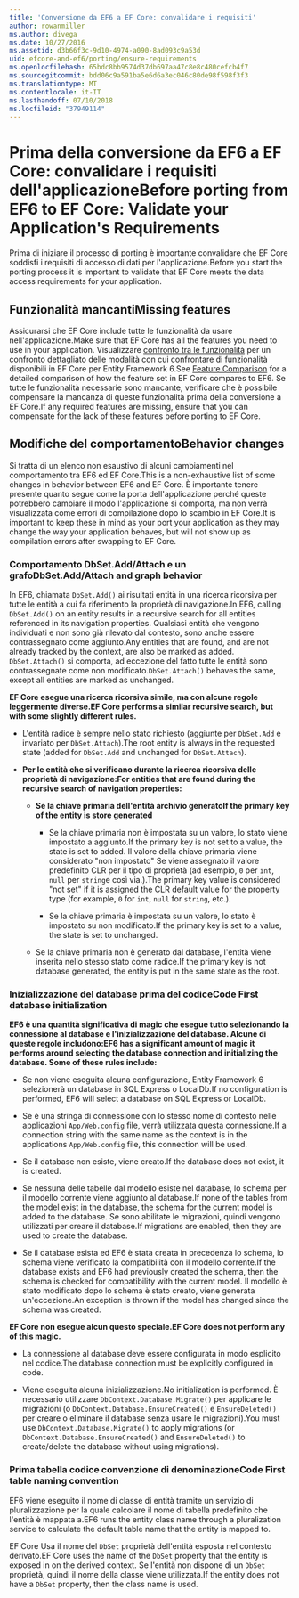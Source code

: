 ```yaml
---
title: 'Conversione da EF6 a EF Core: convalidare i requisiti'
author: rowanmiller
ms.author: divega
ms.date: 10/27/2016
ms.assetid: d3b66f3c-9d10-4974-a090-8ad093c9a53d
uid: efcore-and-ef6/porting/ensure-requirements
ms.openlocfilehash: 65bdc8bb9574d37db697aa47c8e8c480cefcb4f7
ms.sourcegitcommit: bdd06c9a591ba5e6d6a3ec046c80de98f598f3f3
ms.translationtype: MT
ms.contentlocale: it-IT
ms.lasthandoff: 07/10/2018
ms.locfileid: "37949114"
---
```

# <a name="before-porting-from-ef6-to-ef-core-validate-your-applications-requirements"></a><span data-ttu-id="e6a97-102">Prima della conversione da EF6 a EF Core: convalidare i requisiti dell'applicazione</span><span class="sxs-lookup"><span data-stu-id="e6a97-102">Before porting from EF6 to EF Core: Validate your Application's Requirements</span></span>

<span data-ttu-id="e6a97-103">Prima di iniziare il processo di porting è importante convalidare che EF Core soddisfi i requisiti di accesso di dati per l'applicazione.</span><span class="sxs-lookup"><span data-stu-id="e6a97-103">Before you start the porting process it is important to validate that EF Core meets the data access requirements for your application.</span></span>

## <a name="missing-features"></a><span data-ttu-id="e6a97-104">Funzionalità mancanti</span><span class="sxs-lookup"><span data-stu-id="e6a97-104">Missing features</span></span>

<span data-ttu-id="e6a97-105">Assicurarsi che EF Core include tutte le funzionalità da usare nell'applicazione.</span><span class="sxs-lookup"><span data-stu-id="e6a97-105">Make sure that EF Core has all the features you need to use in your application.</span></span> <span data-ttu-id="e6a97-106">Visualizzare [confronto tra le funzionalità](../features.md) per un confronto dettagliato delle modalità con cui confrontare di funzionalità disponibili in EF Core per Entity Framework 6.</span><span class="sxs-lookup"><span data-stu-id="e6a97-106">See [Feature Comparison](../features.md) for a detailed comparison of how the feature set in EF Core compares to EF6.</span></span> <span data-ttu-id="e6a97-107">Se tutte le funzionalità necessarie sono mancante, verificare che è possibile compensare la mancanza di queste funzionalità prima della conversione a EF Core.</span><span class="sxs-lookup"><span data-stu-id="e6a97-107">If any required features are missing, ensure that you can compensate for the lack of these features before porting to EF Core.</span></span>

## <a name="behavior-changes"></a><span data-ttu-id="e6a97-108">Modifiche del comportamento</span><span class="sxs-lookup"><span data-stu-id="e6a97-108">Behavior changes</span></span>

<span data-ttu-id="e6a97-109">Si tratta di un elenco non esaustivo di alcuni cambiamenti nel comportamento tra EF6 ed EF Core.</span><span class="sxs-lookup"><span data-stu-id="e6a97-109">This is a non-exhaustive list of some changes in behavior between EF6 and EF Core.</span></span> <span data-ttu-id="e6a97-110">È importante tenere presente quanto segue come la porta dell'applicazione perché queste potrebbero cambiare il modo l'applicazione si comporta, ma non verrà visualizzata come errori di compilazione dopo lo scambio in EF Core.</span><span class="sxs-lookup"><span data-stu-id="e6a97-110">It is important to keep these in mind as your port your application as they may change the way your application behaves, but will not show up as compilation errors after swapping to EF Core.</span></span>

### <a name="dbsetaddattach-and-graph-behavior"></a><span data-ttu-id="e6a97-111">Comportamento DbSet.Add/Attach e un grafo</span><span class="sxs-lookup"><span data-stu-id="e6a97-111">DbSet.Add/Attach and graph behavior</span></span>

<span data-ttu-id="e6a97-112">In EF6, chiamata `DbSet.Add()` ai risultati entità in una ricerca ricorsiva per tutte le entità a cui fa riferimento la proprietà di navigazione.</span><span class="sxs-lookup"><span data-stu-id="e6a97-112">In EF6, calling `DbSet.Add()` on an entity results in a recursive search for all entities referenced in its navigation properties.</span></span> <span data-ttu-id="e6a97-113">Qualsiasi entità che vengono individuati e non sono già rilevato dal contesto, sono anche essere contrassegnato come aggiunto.</span><span class="sxs-lookup"><span data-stu-id="e6a97-113">Any entities that are found, and are not already tracked by the context, are also be marked as added.</span></span> <span data-ttu-id="e6a97-114">`DbSet.Attach()` si comporta, ad eccezione del fatto tutte le entità sono contrassegnate come non modificato.</span><span class="sxs-lookup"><span data-stu-id="e6a97-114">`DbSet.Attach()` behaves the same, except all entities are marked as unchanged.</span></span>

<span data-ttu-id="e6a97-115">**EF Core esegue una ricerca ricorsiva simile, ma con alcune regole leggermente diverse.**</span><span class="sxs-lookup"><span data-stu-id="e6a97-115">**EF Core performs a similar recursive search, but with some slightly different rules.**</span></span>

*  <span data-ttu-id="e6a97-116">L'entità radice è sempre nello stato richiesto (aggiunte per `DbSet.Add` e invariato per `DbSet.Attach`).</span><span class="sxs-lookup"><span data-stu-id="e6a97-116">The root entity is always in the requested state (added for `DbSet.Add` and unchanged for `DbSet.Attach`).</span></span>

*  <span data-ttu-id="e6a97-117">**Per le entità che si verificano durante la ricerca ricorsiva delle proprietà di navigazione:**</span><span class="sxs-lookup"><span data-stu-id="e6a97-117">**For entities that are found during the recursive search of navigation properties:**</span></span>

    *  <span data-ttu-id="e6a97-118">**Se la chiave primaria dell'entità archivio generato**</span><span class="sxs-lookup"><span data-stu-id="e6a97-118">**If the primary key of the entity is store generated**</span></span>

        * <span data-ttu-id="e6a97-119">Se la chiave primaria non è impostata su un valore, lo stato viene impostato a aggiunto.</span><span class="sxs-lookup"><span data-stu-id="e6a97-119">If the primary key is not set to a value, the state is set to added.</span></span> <span data-ttu-id="e6a97-120">Il valore della chiave primaria viene considerato "non impostato" Se viene assegnato il valore predefinito CLR per il tipo di proprietà (ad esempio, `0` per `int`, `null` per `string`e così via.).</span><span class="sxs-lookup"><span data-stu-id="e6a97-120">The primary key value is considered "not set" if it is assigned the CLR default value for the property type (for example, `0` for `int`, `null` for `string`, etc.).</span></span>

        * <span data-ttu-id="e6a97-121">Se la chiave primaria è impostata su un valore, lo stato è impostato su non modificato.</span><span class="sxs-lookup"><span data-stu-id="e6a97-121">If the primary key is set to a value, the state is set to unchanged.</span></span>

    *  <span data-ttu-id="e6a97-122">Se la chiave primaria non è generato dal database, l'entità viene inserita nello stesso stato come radice.</span><span class="sxs-lookup"><span data-stu-id="e6a97-122">If the primary key is not database generated, the entity is put in the same state as the root.</span></span>

### <a name="code-first-database-initialization"></a><span data-ttu-id="e6a97-123">Inizializzazione del database prima del codice</span><span class="sxs-lookup"><span data-stu-id="e6a97-123">Code First database initialization</span></span>

<span data-ttu-id="e6a97-124">**EF6 è una quantità significativa di magic che esegue tutto selezionando la connessione al database e l'inizializzazione del database. Alcune di queste regole includono:**</span><span class="sxs-lookup"><span data-stu-id="e6a97-124">**EF6 has a significant amount of magic it performs around selecting the database connection and initializing the database. Some of these rules include:**</span></span>

* <span data-ttu-id="e6a97-125">Se non viene eseguita alcuna configurazione, Entity Framework 6 selezionerà un database in SQL Express o LocalDb.</span><span class="sxs-lookup"><span data-stu-id="e6a97-125">If no configuration is performed, EF6 will select a database on SQL Express or LocalDb.</span></span>

* <span data-ttu-id="e6a97-126">Se è una stringa di connessione con lo stesso nome di contesto nelle applicazioni `App/Web.config` file, verrà utilizzata questa connessione.</span><span class="sxs-lookup"><span data-stu-id="e6a97-126">If a connection string with the same name as the context is in the applications `App/Web.config` file, this connection will be used.</span></span>

* <span data-ttu-id="e6a97-127">Se il database non esiste, viene creato.</span><span class="sxs-lookup"><span data-stu-id="e6a97-127">If the database does not exist, it is created.</span></span>

* <span data-ttu-id="e6a97-128">Se nessuna delle tabelle dal modello esiste nel database, lo schema per il modello corrente viene aggiunto al database.</span><span class="sxs-lookup"><span data-stu-id="e6a97-128">If none of the tables from the model exist in the database, the schema for the current model is added to the database.</span></span> <span data-ttu-id="e6a97-129">Se sono abilitate le migrazioni, quindi vengono utilizzati per creare il database.</span><span class="sxs-lookup"><span data-stu-id="e6a97-129">If migrations are enabled, then they are used to create the database.</span></span>

* <span data-ttu-id="e6a97-130">Se il database esista ed EF6 è stata creata in precedenza lo schema, lo schema viene verificato la compatibilità con il modello corrente.</span><span class="sxs-lookup"><span data-stu-id="e6a97-130">If the database exists and EF6 had previously created the schema, then the schema is checked for compatibility with the current model.</span></span> <span data-ttu-id="e6a97-131">Il modello è stato modificato dopo lo schema è stato creato, viene generata un'eccezione.</span><span class="sxs-lookup"><span data-stu-id="e6a97-131">An exception is thrown if the model has changed since the schema was created.</span></span>

<span data-ttu-id="e6a97-132">**EF Core non esegue alcun questo speciale.**</span><span class="sxs-lookup"><span data-stu-id="e6a97-132">**EF Core does not perform any of this magic.**</span></span>

* <span data-ttu-id="e6a97-133">La connessione al database deve essere configurata in modo esplicito nel codice.</span><span class="sxs-lookup"><span data-stu-id="e6a97-133">The database connection must be explicitly configured in code.</span></span>

* <span data-ttu-id="e6a97-134">Viene eseguita alcuna inizializzazione.</span><span class="sxs-lookup"><span data-stu-id="e6a97-134">No initialization is performed.</span></span> <span data-ttu-id="e6a97-135">È necessario utilizzare `DbContext.Database.Migrate()` per applicare le migrazioni (o `DbContext.Database.EnsureCreated()` e `EnsureDeleted()` per creare o eliminare il database senza usare le migrazioni).</span><span class="sxs-lookup"><span data-stu-id="e6a97-135">You must use `DbContext.Database.Migrate()` to apply migrations (or `DbContext.Database.EnsureCreated()` and `EnsureDeleted()` to create/delete the database without using migrations).</span></span>

### <a name="code-first-table-naming-convention"></a><span data-ttu-id="e6a97-136">Prima tabella codice convenzione di denominazione</span><span class="sxs-lookup"><span data-stu-id="e6a97-136">Code First table naming convention</span></span>

<span data-ttu-id="e6a97-137">EF6 viene eseguito il nome di classe di entità tramite un servizio di pluralizzazione per la quale calcolare il nome di tabella predefinito che l'entità è mappata a.</span><span class="sxs-lookup"><span data-stu-id="e6a97-137">EF6 runs the entity class name through a pluralization service to calculate the default table name that the entity is mapped to.</span></span>

<span data-ttu-id="e6a97-138">EF Core Usa il nome del `DbSet` proprietà dell'entità esposta nel contesto derivato.</span><span class="sxs-lookup"><span data-stu-id="e6a97-138">EF Core uses the name of the `DbSet` property that the entity is exposed in on the derived context.</span></span> <span data-ttu-id="e6a97-139">Se l'entità non dispone di un `DbSet` proprietà, quindi il nome della classe viene utilizzata.</span><span class="sxs-lookup"><span data-stu-id="e6a97-139">If the entity does not have a `DbSet` property, then the class name is used.</span></span>
